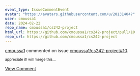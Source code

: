 ```yaml
---
event_type: IssueCommentEvent
avatar: "https://avatars.githubusercontent.com/u/20131404?"
user: cmoussa1
date: 2024-02-22
repo_name: cmoussa1/cs242-project
html_url: https://github.com/cmoussa1/cs242-project/pull/10
repo_url: https://github.com/cmoussa1/cs242-project
---
```


<a href='https://github.com/cmoussa1' target='_blank'>cmoussa1</a> commented on issue <a href='https://github.com/cmoussa1/cs242-project/pull/10' target='_blank'>cmoussa1/cs242-project#10</a>.

<small>appreciate it! will merge this...</small>

<a href='https://github.com/cmoussa1/cs242-project/pull/10' target='_blank'>View Comment</a>